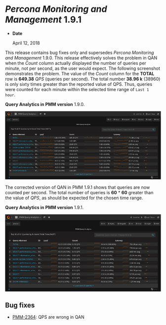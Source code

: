 # *Percona Monitoring and Management* 1.9.1

* **Date**

    April 12, 2018

This release contains bug fixes only and supersedes *Percona Monitoring and Management* 1.9.0. This release effectively solves the problem in QAN when the *Count* column actually displayed the number of queries per minute, not per second, as the user would expect. The following screenshot demonstrates the problem. The value of the *Count* column for the **TOTAL** row is **649.38** *QPS* (queries per second). The total number **38.96 k** (38960) is only sixty times greater than the reported value of QPS. Thus, queries were counted for each minute within the selected time range of `Last 1 hour`.

**Query Analytics in PMM version** 1.9.0.

![image](../_images/1-9-1.pmm-2364.1.png)

The corrected version of QAN in PMM 1.9.1 shows that queries are now counted per second. The total number of queries is **60** \* **60** greater than the value of *QPS*, as should be expected for the chosen time range.

**Query Analytics in PMM version** 1.9.1.

![image](../_images/1-9-1.pmm-2364.2.png)

## Bug fixes

* [PMM-2364](https://jira.percona.com/browse/PMM-2364): QPS are wrong in QAN
